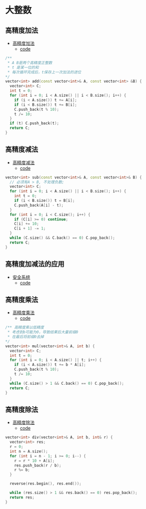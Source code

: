 # 大整数

## 高精度加法
* [高精度加法](https://www.acwing.com/problem/content/793/)
    * [code](../acwing/acwing.791)
```c++
/**
 * A B是两个高精度正整数
 * t 是某一位的和
 * 每次循环完成后，t保存上一次加法的进位
*/
vector<int> add(const vector<int>& A, const vector<int> &B) {
  vector<int> C;
  int t = 0;
  for (int i = 0; i < A.size() || i < B.size(); i++) {
    if (i < A.size()) t += A[i];
    if (i < B.size()) t += B[i];
    C.push_back(t % 10);
    t /= 10;
  }
  if (t) C.push_back(t);
  return C;
}
```
## 高精度减法

* [高精度减法](https://www.acwing.com/problem/content/794/)
    * [code](../acwing/acwing.792)
```c++
vector<int> sub(const vector<int>& A, const vector<int>& B) {
  // 必须有A > B, 不处理负数;
  vector<int> C;
  for (int i = 0; i < A.size() || i < B.size(); i++) {
    int t = 0;
    if (i < B.size()) t = B[i];
    C.push_back(A[i] - t);
  }
  for (int i = 0; i < C.size(); i++) {
    if (C[i] >= 0) continue;
    C[i] += 10;
    C[i + 1] -= 1;
  }
  while (C.size() && C.back() == 0) C.pop_back();
  return C;
}
```
## 高精度加减法的应用

* [安全系统](https://www.luogu.com.cn/problem/P2638)
    * [code](../luogu/P2638)

## 高精度乘法
* [高精度乘法](https://www.acwing.com/problem/content/795/)
    * [code](../acwing/acwing.793)
```c++
/** 高精度乘以低精度
 * 考虑到b可能为0，导致结果后大量前缀0
 * 在最后将前缀0去掉
*/
vector<int> mul(vector<int>& A, int b) {
  vector<int> C;
  int t = 0;
  for (int i = 0; i < A.size() || t; i++) {
    if (i < A.size()) t += b * A[i];
    C.push_back(t % 10);
    t /= 10;
  }
  while (C.size() > 1 && C.back() == 0) C.pop_back();
  return C;
}
```

## 高精度除法
* [高精度除法](https://www.acwing.com/problem/content/796/)
    * [code](../acwing/acwing.794.md)
```c++
vector<int> div(vector<int>& A, int b, int& r) {
  vector<int> res;
  r = 0;
  int n = A.size();
  for (int i = n - 1; i >= 0; i--) {
    r = r * 10 + A[i];
    res.push_back(r / b);
    r %= b;
  }

  reverse(res.begin(), res.end());

  while (res.size() > 1 && res.back() == 0) res.pop_back();
  return res;
}

```